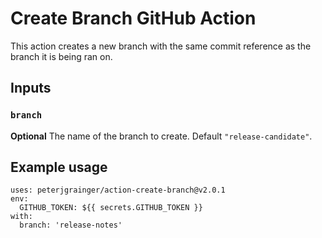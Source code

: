 # Create Branch GitHub Action

This action creates a new branch with the same commit reference as the branch it is being ran on.

## Inputs

### `branch`

**Optional** The name of the branch to create. Default `"release-candidate"`.

## Example usage

```
uses: peterjgrainger/action-create-branch@v2.0.1
env:
  GITHUB_TOKEN: ${{ secrets.GITHUB_TOKEN }}
with:
  branch: 'release-notes'
```
